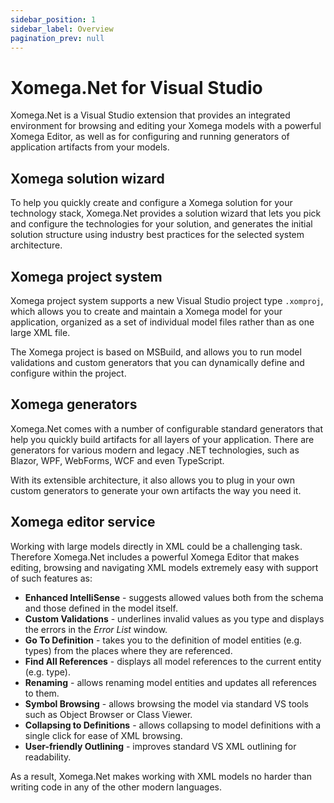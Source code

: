 ```yaml
---
sidebar_position: 1
sidebar_label: Overview
pagination_prev: null
---
```


# Xomega.Net for Visual Studio

Xomega.Net is a Visual Studio extension that provides an integrated environment for browsing and editing your Xomega models with a powerful Xomega Editor, as well as for configuring and running generators of application artifacts from your models.

## Xomega solution wizard

To help you quickly create and configure a Xomega solution for your technology stack, Xomega.Net provides a solution wizard that lets you pick and configure the technologies for your solution, and generates the initial solution structure using industry best practices for the selected system architecture.

## Xomega project system

Xomega project system supports a new Visual Studio project type `.xomproj`, which allows you to create and maintain a Xomega model for your application, organized as a set of individual model files rather than as one large XML file.

The Xomega project is based on MSBuild, and allows you to run model validations and custom generators that you can dynamically define and configure within the project.

## Xomega generators

Xomega.Net comes with a number of configurable standard generators that help you quickly build artifacts for all layers of your application. There are generators for various modern and legacy .NET technologies, such as Blazor, WPF, WebForms, WCF and even TypeScript.

With its extensible architecture, it also allows you to plug in your own custom generators to generate your own artifacts the way you need it.

## Xomega editor service

Working with large models directly in XML could be a challenging task. Therefore Xomega.Net includes a powerful Xomega Editor that makes editing, browsing and navigating XML models extremely easy with support of such features as:

- **Enhanced IntelliSense** - suggests allowed values both from the schema and those defined in the model itself.
- **Custom Validations** - underlines invalid values as you type and displays the errors in the *Error List* window.
- **Go To Definition** - takes you to the definition of model entities (e.g. types) from the places where they are referenced.
- **Find All References** - displays all model references to the current entity (e.g. type).
- **Renaming** - allows renaming model entities and updates all references to them.
- **Symbol Browsing** - allows browsing the model via standard VS tools such as Object Browser or Class Viewer.
- **Collapsing to Definitions** - allows collapsing to model definitions with a single click for ease of XML browsing.
- **User-friendly Outlining** - improves standard VS XML outlining for readability.

As a result, Xomega.Net makes working with XML models no harder than writing code in any of the other modern languages.
